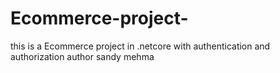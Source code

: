 # Ecommerce-project-
this is a Ecommerce project in .netcore  with authentication and authorization
author sandy mehma
